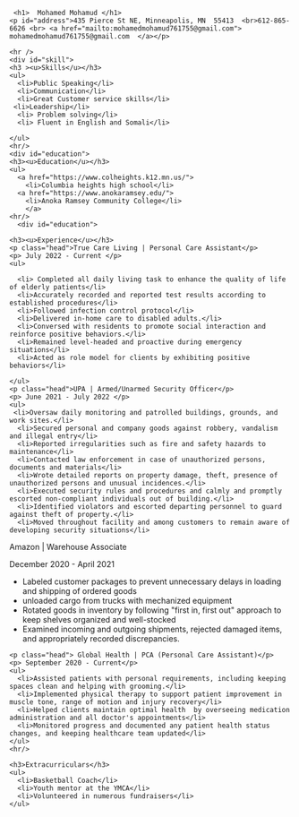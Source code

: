 <head>
  <link rel="stylesheet" href="style.css">

 <body>


  
     <h1>  Mohamed Mohamud </h1>
    <p id="address">435 Pierce St NE, Minneapolis, MN  55413  <br>612-865-6626 <br> <a href="mailto:mohamedmohamud761755@gmail.com"> mohamedmohamud761755@gmail.com  </a></p>

    <hr />
    <div id="skill">
    <h3 ><u>Skills</u></h3>
    <ul>
      <li>Public Speaking</li>
      <li>Communication</li>
      <li>Great Customer service skills</li>
     <li>Leadership</li>
      <li> Problem solving</li>
      <li> Fluent in English and Somali</li>

    </ul>
    <hr/>
    <div id="education">
    <h3><u>Education</u></h3>
    <ul>
      <a href="https://www.colheights.k12.mn.us/">
        <li>Columbia heights high school</li>
      <a href="https://www.anokaramsey.edu/"> 
        <li>Anoka Ramsey Community College</li>
        </a>  
    <hr/>
      <div id="education">

    <h3><u>Experience</u></h3>
    <p class="head">True Care Living | Personal Care Assistant</p>
    <p> July 2022 - Current </p>
    <ul>
 
      <li> Completed all daily living task to enhance the quality of life of elderly patients</li>
      <li>Accurately recorded and reported test results according to established procedures</li>
      <li>Followed infection control protocol</li>
      <li>Delivered in-home care to disabled adults.</li>
      <li>Conversed with residents to promote social interaction and reinforce positive behaviors.</li>
      <li>Remained level-headed and proactive during emergency situations</li>
      <li>Acted as role model for clients by exhibiting positive behaviors</li>
  
    </ul>
    <p class="head">UPA | Armed/Unarmed Security Officer</p>
    <p> June 2021 - July 2022 </p>
    <ul>
     <li>Oversaw daily monitoring and patrolled buildings, grounds, and work sites.</li>
      <li>Secured personal and company goods against robbery, vandalism and illegal entry</li>
      <li>Reported irregularities such as fire and safety hazards to maintenance</li>
      <li>Contacted law enforcement in case of unauthorized persons, documents and materials</li>
      <li>Wrote detailed reports on property damage, theft, presence of unauthorized persons and unusual incidences.</li>
      <li>Executed security rules and procedures and calmly and promptly escorted non-compliant individuals out of building.</li>
      <li>Identified violators and escorted departing personnel to guard against theft of property.</li>
      <li>Moved throughout facility and among customers to remain aware of developing security situations</li>
   </ul>
   <p class="head"> Amazon | Warehouse Associate</p>
   <p> December 2020 - April 2021 </p>
   <ul>
     <li>Labeled customer packages to prevent unnecessary delays in loading and shipping of ordered goods</li>
     <li>unloaded cargo from trucks with mechanized equipment</li>
     <li>Rotated goods in inventory by following "first in, first out" approach to keep shelves organized and well-stocked</li>
     <li>Examined incoming and outgoing shipments, rejected damaged items, and appropriately recorded discrepancies.</li>
    </ul>
   
    <p class="head"> Global Health | PCA (Personal Care Assistant)</p>
    <p> September 2020 - Current</p>
    <ul>
      <li>Assisted patients with personal requirements, including keeping spaces clean and helping with grooming.</li>
      <li>Implemented physical therapy to support patient improvement in muscle tone, range of motion and injury recovery</li>
      <li>Helped clients maintain optimal health  by overseeing medication administration and all doctor's appointments</li>
      <li>Monitored progress and documented any patient health status changes, and keeping healthcare team updated</li>
    </ul>
    <hr/>
  
    <h3>Extracurriculars</h3>
    <ul>
      <li>Basketball Coach</li>
      <li>Youth mentor at the YMCA</li>
      <li>Volunteered in numerous fundraisers</li>
    </ul>
  </div>
  <div class="right"></div>
  <div id="footer">
